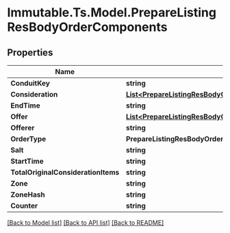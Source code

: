 # Immutable.Ts.Model.PrepareListingResBodyOrderComponents

## Properties

Name | Type | Description | Notes
------------ | ------------- | ------------- | -------------
**ConduitKey** | **string** |  | 
**Consideration** | [**List&lt;PrepareListingResBodyOrderComponentsAllOfConsideration&gt;**](PrepareListingResBodyOrderComponentsAllOfConsideration.md) |  | 
**EndTime** | **string** |  | 
**Offer** | [**List&lt;PrepareListingResBodyOrderComponentsAllOfOffer&gt;**](PrepareListingResBodyOrderComponentsAllOfOffer.md) |  | 
**Offerer** | **string** |  | 
**OrderType** | **PrepareListingResBodyOrderType** |  | 
**Salt** | **string** |  | 
**StartTime** | **string** |  | 
**TotalOriginalConsiderationItems** | **string** |  | [optional] 
**Zone** | **string** |  | 
**ZoneHash** | **string** |  | 
**Counter** | **string** |  | 

[[Back to Model list]](../README.md#documentation-for-models) [[Back to API list]](../README.md#documentation-for-api-endpoints) [[Back to README]](../README.md)

